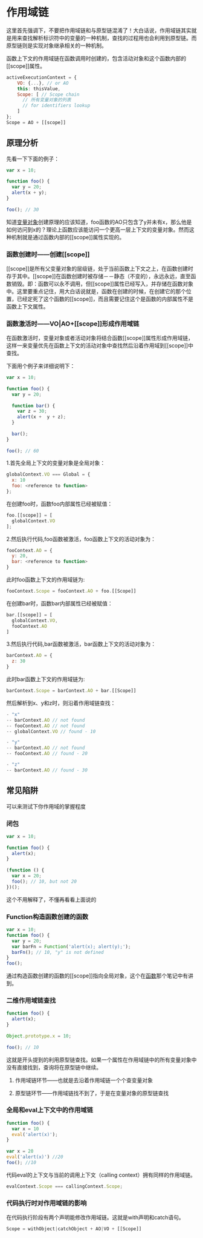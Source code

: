 # 作用域链

这里首先强调下，不要把作用域链和与原型链混淆了！大白话说，作用域链其实就是用来查找解析标识符中的变量的一种机制，查找的过程用也会利用到原型链。而原型链则是实现对象继承相关的一种机制。

函数上下文的作用域链在函数调用时创建的，包含活动对象和这个函数内部的[[scope]]属性。

```js
activeExecutionContext = {
    VO: {...}, // or AO
    this: thisValue,
    Scope: [ // Scope chain
      // 所有变量对象的列表
      // for identifiers lookup
    ]
};
Scope = AO + [[scope]]
```

## 原理分析

先看一下下面的例子：

```js
var x = 10;
 
function foo() {
  var y = 20;
  alert(x + y);
}
 
foo(); // 30
```

知道[变量对象](variableObject.md)创建原理的应该知道，foo函数的AO只包含了y并未有x，那么他是如何访问到x的？理论上函数应该能访问一个更高一层上下文的变量对象。然而这种机制就是通过函数内部的[[scope]]属性实现的。

### 函数创建时——创建[[scope]]

[[scope]]是所有父变量对象的层级链，处于当前函数上下文之上，在函数创建时存于其中。[[scope]]在函数创建时被存储－－静态（不变的），永远永远，直至函数销毁。即：函数可以永不调用，但[[scope]]属性已经写入，并存储在函数对象中。这里要重点记住，用大白话说就是，函数在创建的时候，在创建它的那个位置，已经定死了这个函数的[[scope]]，而且需要记住这个是函数的内部属性不是函数上下文属性。

### 函数激活时——VO|AO+[[scope]]形成作用域链

在函数激活时，变量对象或者活动对象将结合函数[[scope]]属性形成作用域链，这样一来变量优先在函数上下文的活动对象中查找然后沿着作用域到[[scope]]中查找。

下面用个例子来详细说明下：

```js
var x = 10;
 
function foo() {
  var y = 20;
 
  function bar() {
    var z = 30;
    alert(x +  y + z);
  }
 
  bar();
}
 
foo(); // 60
```

1.首先全局上下文的变量对象是全局对象：

```js
globalContext.VO === Global = {
  x: 10
  foo: <reference to function>
};
```

在创建foo时，函数foo内部属性已经被赋值：

```js
foo.[[scope]] = [
  globalContext.VO
];
```

2.然后执行代码,foo函数被激活，foo函数上下文的活动对象为：

```js
fooContext.AO = {
  y: 20,
  bar: <reference to function>
}
```

此时foo函数上下文的作用域链为:

```js
fooContext.Scope = fooContext.AO + foo.[[Scope]]
```

在创建bar时，函数bar内部属性已经被赋值：

```js
bar.[[scope]] = [
  globalContext.VO,
  fooContext.AO
]
```

3.然后执行代码,bar函数被激活，bar函数上下文的活动对象为：

```js
barContext.AO = {
  z: 30
}
```

此时bar函数上下文的作用域链为:

```js
barContext.Scope = barContext.AO + bar.[[Scope]]
```

然后解析到x、y和z时，则沿着作用域链查找：

```js
- "x"
-- barContext.AO // not found
-- fooContext.AO // not found
-- globalContext.VO // found - 10

- "y"
-- barContext.AO // not found
-- fooContext.AO // found - 20

- "z"
-- barContext.AO // found - 30
```

## 常见陷阱

可以来测试下你作用域的掌握程度

### 闭包

```js
var x = 10;
 
function foo() {
  alert(x);
}
 
(function () {
  var x = 20;
  foo(); // 10, but not 20
})();
```

这个不用解释了，不懂再看看上面说的

### Function构造函数创建的函数

```js
var x = 10;
function foo() {
  var y = 20;
  var barFn = Function('alert(x); alert(y);');
  barFn(); // 10, "y" is not defined
}
foo();
```

通过构造函数创建的函数的[[scope]]指向全局对象，这个在[函数](function.html#构造函数function创建的函数)那个笔记中有讲到。

### 二维作用域链查找

```js
function foo() {
  alert(x);
}
 
Object.prototype.x = 10;
 
foo(); // 10
```

这就是开头提到的利用原型链查找。如果一个属性在作用域链中的所有变量对象中没有直接找到，查询将在原型链中继续。

1. 作用域链环节——也就是去沿着作用域链一个个查变量对象

2. 原型链环节——作用域链找不到了，于是在变量对象的原型链查找

### 全局和eval上下文中的作用域链

```js
function foo() {
  var x = 10
  eval('alert(x)');
}
 
var x = 20
eval('alert(x)') //20
foo(); //10
```

代码eval的上下文与当前的调用上下文（calling context）拥有同样的作用域链。

```js
evalContext.Scope === callingContext.Scope;
```

### 代码执行时对作用域链的影响

在代码执行阶段有两个声明能修改作用域链。这就是with声明和catch语句。

```js
Scope = withObject|catchObject + AO|VO + [[Scope]]
```
